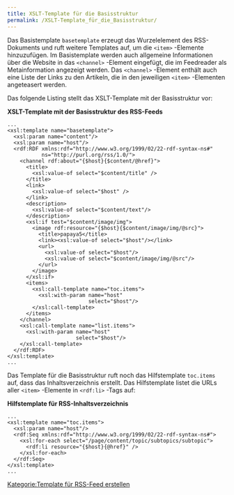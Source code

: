 ```yaml
---
title: XSLT-Template für die Basisstruktur
permalink: /XSLT-Template_für_die_Basisstruktur/
---
```


Das Basistemplate `basetemplate` erzeugt das Wurzelelement des RSS-Dokuments und ruft weitere Templates auf, um die `<item>` -Elemente hinzuzufügen. Im Basistemplate werden auch allgemeine Informationen über die Website in das `<channel>` -Element eingefügt, die im Feedreader als Metainformation angezeigt werden. Das `<channel>` -Element enthält auch eine Liste der Links zu den Artikeln, die in den jeweiligen `<item>` -Elementen angeteasert werden.

Das folgende Listing stellt das XSLT-Template mit der Basisstruktur vor:

**XSLT-Template mit der Basisstruktur des RSS-Feeds**

~~~~ {.xml}
...
<xsl:template name="basetemplate">
  <xsl:param name="content"/>
  <xsl:param name="host"/>
  <rdf:RDF xmlns:rdf="http://www.w3.org/1999/02/22-rdf-syntax-ns#"
           ns="http://purl.org/rss/1.0/">
    <channel rdf:about="{$host}{$content/@href}">
      <title>
        <xsl:value-of select="$content/title" />
      </title>
      <link>
        <xsl:value-of select="$host" />
      </link>
      <description>
        <xsl:value-of select="$content/text"/>
      </description>
      <xsl:if test="$content/image/img">
        <image rdf:resource="{$host}{$content/image/img/@src}">
          <title>papaya5</title>
          <link><xsl:value-of select="$host"/></link>
          <url>
            <xsl:value-of select="$host"/>
            <xsl:value-of select="$content/image/img/@src"/>
          </url>
        </image>
      </xsl:if>
      <items>
        <xsl:call-template name="toc.items">
          <xsl:with-param name="host"
                          select="$host"/>
        </xsl:call-template>
      </items>
    </channel>
    <xsl:call-template name="list.items">
      <xsl:with-param name="host"
                      select="$host"/>
    </xsl:call-template>
  </rdf:RDF>
</xsl:template>
...
~~~~

Das Template für die Basisstruktur ruft noch das Hilfstemplate `toc.items` auf, dass das Inhaltsverzeichnis erstellt. Das Hilfstemplate listet die URLs aller `<item>` -Elemente in `<rdf:li>` -Tags auf:

**Hilfstemplate für RSS-Inhaltsverzeichnis**

~~~~ {.xml}
...
<xsl:template name="toc.items">
  <xsl:param name="host"/>
  <rdf:Seq xmlns:rdf="http://www.w3.org/1999/02/22-rdf-syntax-ns#">
    <xsl:for-each select="/page/content/topic/subtopics/subtopic">
      <rdf:li resource="{$host}{@href}" />
    </xsl:for-each>
  </rdf:Seq>
</xsl:template>
...
~~~~

[Kategorie:Template für RSS-Feed erstellen](export_de/Kategorie:Template_für_RSS-Feed_erstellen.md)